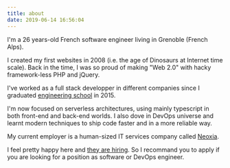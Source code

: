 ```yaml
---
title: about
date: 2019-06-14 16:56:04
---
```


I'm a 26 years-old French software engineer living in Grenoble (French Alps).

I created my first websites in 2008 (i.e. the age of Dinosaurs at Internet time scale). Back in the time, I was so proud of making "Web 2.0" with hacky framework-less PHP and jQuery.

I've worked as a full stack developper in different companies since I graduated [engineering school](https://www.telecom-sudparis.eu/) in 2015.

I'm now focused on serverless architectures, using mainly typescript in both front-end and back-end worlds. I also dove in DevOps universe and learnt modern techniques to ship code faster and in a more reliable way.

My current employer is a human-sized IT services company called [Neoxia](https://neoxia.com).

I feel pretty happy here and [they are hiring](https://neoxia.com/offresemploi). 
So I recommand you to apply if you are looking for a position as software or DevOps engineer.
